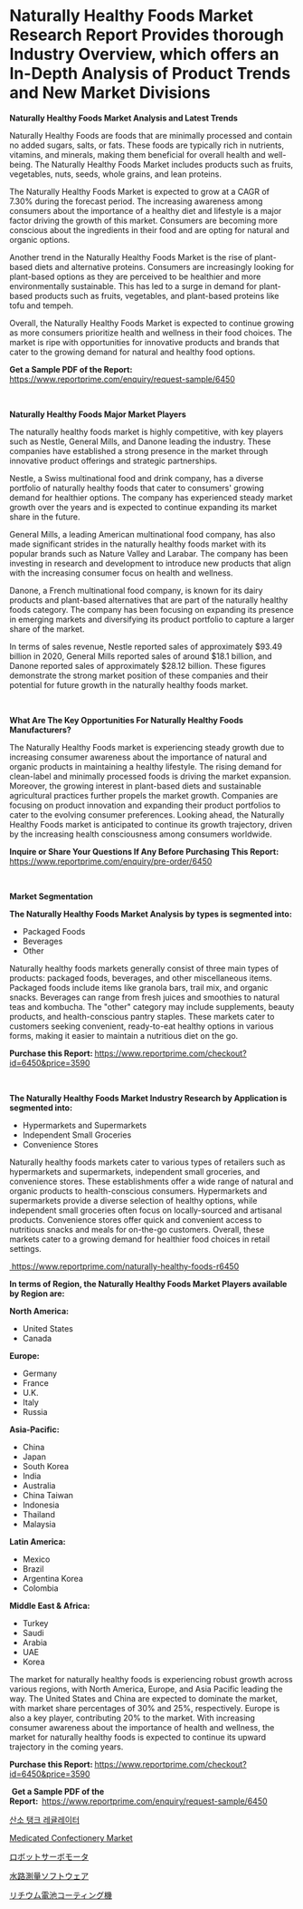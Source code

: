 <p><h1>Naturally Healthy Foods Market Research Report Provides thorough Industry Overview, which offers an In-Depth Analysis of Product Trends and New Market Divisions</h1></p><p><strong>Naturally Healthy Foods Market Analysis and Latest Trends</strong></p>
<p><p>Naturally Healthy Foods are foods that are minimally processed and contain no added sugars, salts, or fats. These foods are typically rich in nutrients, vitamins, and minerals, making them beneficial for overall health and well-being. The Naturally Healthy Foods Market includes products such as fruits, vegetables, nuts, seeds, whole grains, and lean proteins.</p><p>The Naturally Healthy Foods Market is expected to grow at a CAGR of 7.30% during the forecast period. The increasing awareness among consumers about the importance of a healthy diet and lifestyle is a major factor driving the growth of this market. Consumers are becoming more conscious about the ingredients in their food and are opting for natural and organic options.</p><p>Another trend in the Naturally Healthy Foods Market is the rise of plant-based diets and alternative proteins. Consumers are increasingly looking for plant-based options as they are perceived to be healthier and more environmentally sustainable. This has led to a surge in demand for plant-based products such as fruits, vegetables, and plant-based proteins like tofu and tempeh.</p><p>Overall, the Naturally Healthy Foods Market is expected to continue growing as more consumers prioritize health and wellness in their food choices. The market is ripe with opportunities for innovative products and brands that cater to the growing demand for natural and healthy food options.</p></p>
<p><strong>Get a Sample PDF of the Report:&nbsp;</strong> <a href="https://www.reportprime.com/enquiry/request-sample/6450">https://www.reportprime.com/enquiry/request-sample/6450</a></p>
<p>&nbsp;</p>
<p><strong>Naturally Healthy Foods Major Market Players</strong></p>
<p><p>The naturally healthy foods market is highly competitive, with key players such as Nestle, General Mills, and Danone leading the industry. These companies have established a strong presence in the market through innovative product offerings and strategic partnerships.</p><p>Nestle, a Swiss multinational food and drink company, has a diverse portfolio of naturally healthy foods that cater to consumers' growing demand for healthier options. The company has experienced steady market growth over the years and is expected to continue expanding its market share in the future.</p><p>General Mills, a leading American multinational food company, has also made significant strides in the naturally healthy foods market with its popular brands such as Nature Valley and Larabar. The company has been investing in research and development to introduce new products that align with the increasing consumer focus on health and wellness.</p><p>Danone, a French multinational food company, is known for its dairy products and plant-based alternatives that are part of the naturally healthy foods category. The company has been focusing on expanding its presence in emerging markets and diversifying its product portfolio to capture a larger share of the market.</p><p>In terms of sales revenue, Nestle reported sales of approximately $93.49 billion in 2020, General Mills reported sales of around $18.1 billion, and Danone reported sales of approximately $28.12 billion. These figures demonstrate the strong market position of these companies and their potential for future growth in the naturally healthy foods market.</p></p>
<p>&nbsp;</p>
<p><strong>What Are The Key Opportunities For Naturally Healthy Foods Manufacturers?</strong></p>
<p><p>The Naturally Healthy Foods market is experiencing steady growth due to increasing consumer awareness about the importance of natural and organic products in maintaining a healthy lifestyle. The rising demand for clean-label and minimally processed foods is driving the market expansion. Moreover, the growing interest in plant-based diets and sustainable agricultural practices further propels the market growth. Companies are focusing on product innovation and expanding their product portfolios to cater to the evolving consumer preferences. Looking ahead, the Naturally Healthy Foods market is anticipated to continue its growth trajectory, driven by the increasing health consciousness among consumers worldwide.</p></p>
<p><strong>Inquire or Share Your Questions If Any Before Purchasing This Report:</strong> <a href="https://www.reportprime.com/enquiry/pre-order/6450">https://www.reportprime.com/enquiry/pre-order/6450</a></p>
<p>&nbsp;</p>
<p><strong>Market Segmentation</strong></p>
<p><strong>The Naturally Healthy Foods Market Analysis by types is segmented into:</strong></p>
<p><ul><li>Packaged Foods</li><li>Beverages</li><li>Other</li></ul></p>
<p><p>Naturally healthy foods markets generally consist of three main types of products: packaged foods, beverages, and other miscellaneous items. Packaged foods include items like granola bars, trail mix, and organic snacks. Beverages can range from fresh juices and smoothies to natural teas and kombucha. The "other" category may include supplements, beauty products, and health-conscious pantry staples. These markets cater to customers seeking convenient, ready-to-eat healthy options in various forms, making it easier to maintain a nutritious diet on the go.</p></p>
<p><strong>Purchase this Report:&nbsp;</strong><a href="https://www.reportprime.com/checkout?id=6450&price=3590">https://www.reportprime.com/checkout?id=6450&price=3590</a></p>
<p>&nbsp;</p>
<p><strong>The Naturally Healthy Foods Market Industry Research by Application is segmented into:</strong></p>
<p><ul><li>Hypermarkets and Supermarkets</li><li>Independent Small Groceries</li><li>Convenience Stores</li></ul></p>
<p><p>Naturally healthy foods markets cater to various types of retailers such as hypermarkets and supermarkets, independent small groceries, and convenience stores. These establishments offer a wide range of natural and organic products to health-conscious consumers. Hypermarkets and supermarkets provide a diverse selection of healthy options, while independent small groceries often focus on locally-sourced and artisanal products. Convenience stores offer quick and convenient access to nutritious snacks and meals for on-the-go customers. Overall, these markets cater to a growing demand for healthier food choices in retail settings.</p></p>
<p><a href="https://www.reportprime.com/naturally-healthy-foods-r6450">&nbsp;https://www.reportprime.com/naturally-healthy-foods-r6450</a></p>
<p><strong>In terms of Region, the Naturally Healthy Foods Market Players available by Region are:</strong></p>
<p>
    <p> <strong> North America: </strong>
        <ul>
            <li>United States</li>
            <li>Canada</li>
        </ul>
        </p> 
    <p> <strong> Europe: </strong>
        <ul>
            <li>Germany</li>
            <li>France</li>
            <li>U.K.</li>
            <li>Italy</li>
            <li>Russia</li>
        </ul>
        </p> 
    <p> <strong> Asia-Pacific: </strong>
        <ul>
            <li>China</li>
            <li>Japan</li>
            <li>South Korea</li>
            <li>India</li>
            <li>Australia</li>
            <li>China Taiwan</li>
            <li>Indonesia</li>
            <li>Thailand</li>
            <li>Malaysia</li>
        </ul>
        </p> 
    <p> <strong> Latin America: </strong>
        <ul>
            <li>Mexico</li>
            <li>Brazil</li>
            <li>Argentina Korea</li>
            <li>Colombia</li>
        </ul>
        </p> 
    <p> <strong> Middle East & Africa: </strong>
        <ul>
            <li>Turkey</li>
            <li>Saudi</li>
            <li>Arabia</li>
            <li>UAE</li>
            <li>Korea</li>
        </ul>
    </p>
    </p>
<p><p>The market for naturally healthy foods is experiencing robust growth across various regions, with North America, Europe, and Asia Pacific leading the way. The United States and China are expected to dominate the market, with market share percentages of 30% and 25%, respectively. Europe is also a key player, contributing 20% to the market. With increasing consumer awareness about the importance of health and wellness, the market for naturally healthy foods is expected to continue its upward trajectory in the coming years.</p></p>
<p><strong>Purchase this Report: </strong><a href="https://www.reportprime.com/checkout?id=6450&price=3590">https://www.reportprime.com/checkout?id=6450&price=3590</a></p>
<p>&nbsp;<strong>Get a Sample PDF of the Report:&nbsp;&nbsp;</strong><a href="https://www.reportprime.com/enquiry/request-sample/6450">https://www.reportprime.com/enquiry/request-sample/6450</a></p>
<p><strong></strong></p>
<p><p><a href="https://medium.com/@prestoniegand56562023/%EC%82%B0%EC%86%8C-%ED%83%B1%ED%81%AC-%EC%A1%B0%EC%A0%88%EA%B8%B0-%EC%8B%9C%EC%9E%A5-%EC%84%B1%EA%B3%B5%EC%A0%81%EC%9D%B8-%EB%B9%84%EC%A6%88%EB%8B%88%EC%8A%A4-%EC%A0%84%EB%9E%B5%EC%9D%98-%EC%97%B4%EC%87%A0-2031%EB%85%84%EA%B9%8C%EC%A7%80-%EC%98%88%EC%B8%A1-a736a371dcb5">산소 탱크 레귤레이터</a></p><p><a href="https://github.com/Angelnienowdseej3e45z3p8c/Market-Research-Report-List-1/blob/main/medicated-confectionery-market.md">Medicated Confectionery Market</a></p><p><a href="https://github.com/vlcostes/Market-Research-Report-List-1/blob/main/295540219040.md">ロボットサーボモータ</a></p><p><a href="https://medium.com/@jonathanailey6577467/%E6%B0%B4%E8%B7%AF%E6%B8%AC%E9%87%8F%E3%82%BD%E3%83%95%E3%83%88%E3%82%A6%E3%82%A7%E3%82%A2%E5%B8%82%E5%A0%B4%E8%A6%8F%E6%A8%A1-%E5%B8%82%E5%A0%B4%E5%B1%95%E6%9C%9B%E3%81%A8%E5%B8%82%E5%A0%B4%E4%BA%88%E6%B8%AC-2024%E5%B9%B4%E3%81%8B%E3%82%892031%E5%B9%B4-c19ce9cfa2df">水路測量ソフトウェア</a></p><p><a href="https://github.com/EstaSprer20231/Market-Research-Report-List-1/blob/main/680988119041.md">リチウム電池コーティング機</a></p></p>